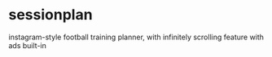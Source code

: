 # sessionplan

instagram-style football training planner, with infinitely scrolling feature with ads built-in